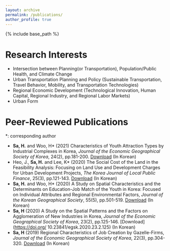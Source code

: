 ```yaml
---
layout: archive
permalink: /publications/
author_profile: true
---
```

{% include base_path %}

# Research Interests 
* Intersection between Planning(or Transportation), Population/Public Health, and Climate Change
* Urban Transportation Planning and Policy (Sustainable Transportation, Travel Behavior, Mobility, and Transportation Technologies)
* Regional Economic Development (Technological Innovation, Human Capital, Regional Industry, and Regional Labor Markets)
* Urban Form



Peer-Reviewed Publications
======
*: corresponding author

*  **Sa, H.** and Woo, H* (2021) Characteristics of Youth Attraction Types by Industrial Complexes in Korea, *Journal of the Economic Geographical Society of Korea*, 24(2), pp.181-200. [Download](https://doi.org/10.23841/egsk.2021.24.2.181) (In Korean)
* Heo, J., **Sa, H.** and Lee, K* (2020) The Social Cost of the Land in the Feasibility Analysis: Focusing on Land Use and Development Charges for Urban Development Projects, *The Korea Journal of Local Public Finance*, 25(3), pp.121-143. [Download](https://www.kci.go.kr/kciportal/landing/article.kci?arti_id=ART002673884) (In Korean)
* **Sa, H.** and Woo, H* (2020) A Study on Spatial Characteristics and the Determinants on Education-Job Match of the Youth in Korea: Focused on Individual Attributes and Regional Environmental Factors, *Journal of the Korean Geographical Society*, 55(5), pp.501-519. [Download](https://doi.org/10.22776/kgs.2020.55.5.501) (In Korean)
* **Sa, H** (2020) A Study on the Spatial Patterns and the Factors on Agglomeration of New Industries in Korea, *Journal of the Economic Geographical Society of Korea*, 23(2), pp.125-146. [Download](https://doi.org/ 10.23841/egsk.2020.23.2.125) (In Korean)
* **Sa, H** (2019) Regional Characteristics of Job Creation by Gazelle-Firms, *Journal of the Economic Geographical Society of Korea*, 22(3), pp.304-320. [Download](https://doi.org/10.23841/egsk.2019.22.3.304) (In Korean)  
